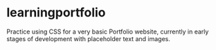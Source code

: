 # learningportfolio
Practice using CSS for a very basic Portfolio website, currently in early stages of development with placeholder text and images.

